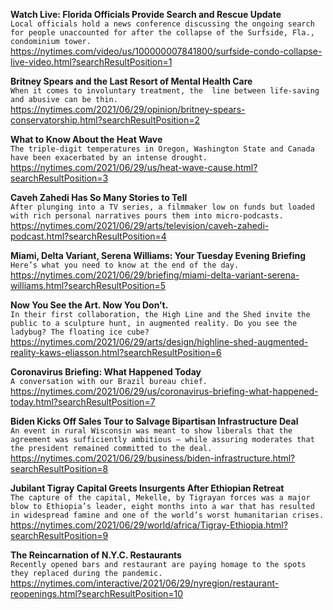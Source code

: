 **Watch Live: Florida Officials Provide Search and Rescue Update**\
`Local officials hold a news conference discussing the ongoing search for people unaccounted for after the collapse of the Surfside, Fla., condominium tower.`\
https://nytimes.com/video/us/100000007841800/surfside-condo-collapse-live-video.html?searchResultPosition=1

**Britney Spears and the Last Resort of Mental Health Care**\
`When it comes to involuntary treatment, the  line between life-saving and abusive can be thin.`\
https://nytimes.com/2021/06/29/opinion/britney-spears-conservatorship.html?searchResultPosition=2

**What to Know About the Heat Wave**\
`The triple-digit temperatures in Oregon, Washington State and Canada have been exacerbated by an intense drought.`\
https://nytimes.com/2021/06/29/us/heat-wave-cause.html?searchResultPosition=3

**Caveh Zahedi Has So Many Stories to Tell**\
`After plunging into a TV series, a filmmaker low on funds but loaded with rich personal narratives pours them into micro-podcasts.`\
https://nytimes.com/2021/06/29/arts/television/caveh-zahedi-podcast.html?searchResultPosition=4

**Miami, Delta Variant, Serena Williams: Your Tuesday Evening Briefing**\
`Here’s what you need to know at the end of the day.`\
https://nytimes.com/2021/06/29/briefing/miami-delta-variant-serena-williams.html?searchResultPosition=5

**Now You See the Art. Now You Don’t.**\
`In their first collaboration, the High Line and the Shed invite the public to a sculpture hunt, in augmented reality. Do you see the ladybug? The floating ice cube?`\
https://nytimes.com/2021/06/29/arts/design/highline-shed-augmented-reality-kaws-eliasson.html?searchResultPosition=6

**Coronavirus Briefing: What Happened Today**\
`A conversation with our Brazil bureau chief.`\
https://nytimes.com/2021/06/29/us/coronavirus-briefing-what-happened-today.html?searchResultPosition=7

**Biden Kicks Off Sales Tour to Salvage Bipartisan Infrastructure Deal**\
`An event in rural Wisconsin was meant to show liberals that the agreement was sufficiently ambitious — while assuring moderates that the president remained committed to the deal.`\
https://nytimes.com/2021/06/29/business/biden-infrastructure.html?searchResultPosition=8

**Jubilant Tigray Capital Greets Insurgents After Ethiopian Retreat**\
`The capture of the capital, Mekelle, by Tigrayan forces was a major blow to Ethiopia’s leader, eight months into a war that has resulted in widespread famine and one of the world’s worst humanitarian crises.`\
https://nytimes.com/2021/06/29/world/africa/Tigray-Ethiopia.html?searchResultPosition=9

**The Reincarnation of N.Y.C. Restaurants**\
`Recently opened bars and restaurant are paying homage to the spots they replaced during the pandemic.`\
https://nytimes.com/interactive/2021/06/29/nyregion/restaurant-reopenings.html?searchResultPosition=10

